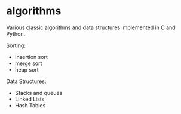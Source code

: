 # algorithms

Various classic algorithms and data structures implemented in C and Python.

Sorting:
- insertion sort
- merge sort
- heap sort

Data Structures:
- Stacks and queues
- Linked Lists
- Hash Tables
